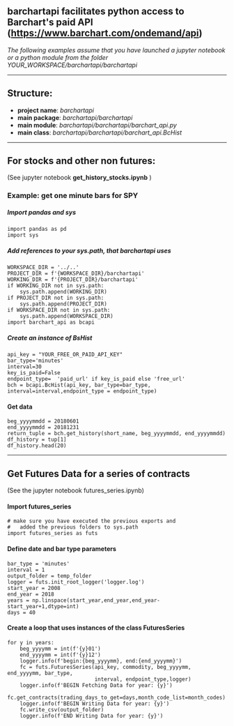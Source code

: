 ## barchartapi facilitates python access to Barchart's paid API (https://www.barchart.com/ondemand/api)
*The following examples  assume that you have launched a jupyter notebook or a python module from the folder YOUR_WORKSPACE/barchartapi/barchartapi*

___
## Structure:
* **project name**: *barchartapi*
* **main package**: *barchartapi/barchartapi*
* **main module**: *barchartapi/barchartapi/barchart_api.py*
* **main class**: *barchartapi/barchartapi/barchart_api.BcHist*


___ 
## For stocks and other non futures:  
(See jupyter notebook **get_history_stocks.ipynb** )

### Example: get one minute bars for SPY  

##### Import pandas and sys  
```
import pandas as pd
import sys
```

##### Add references to your sys.path, that barchartapi uses
```
WORKSPACE_DIR = '../..' 
PROJECT_DIR = f'{WORKSPACE_DIR}/barchartapi' 
WORKING_DIR = f'{PROJECT_DIR}/barchartapi' 
if WORKING_DIR not in sys.path:
    sys.path.append(WORKING_DIR)
if PROJECT_DIR not in sys.path:
    sys.path.append(PROJECT_DIR)
if WORKSPACE_DIR not in sys.path:
    sys.path.append(WORKSPACE_DIR)
import barchart_api as bcapi
```

##### Create an instance of BsHist
```
api_key = "YOUR_FREE_OR_PAID_API_KEY"
bar_type='minutes'
interval=30
key_is_paid=False
endpoint_type=  'paid_url' if key_is_paid else 'free_url'
bch = bcapi.BcHist(api_key, bar_type=bar_type, interval=interval,endpoint_type = endpoint_type)
```

#### Get data
```
beg_yyyymmdd = 20180601
end_yyyymmdd = 20181231
return_tuple = bch.get_history(short_name, beg_yyyymmdd, end_yyyymmdd)
df_history = tup[1]
df_history.head(20)
```

___
## Get Futures Data for a series of contracts
(See the jupyter notebook futures_series.ipynb)

#### Import futures_series
```
# make sure you have executed the previous exports and 
#   added the previous folders to sys.path
import futures_series as futs
```

#### Define date and bar type parameters
```
bar_type = 'minutes'
interval = 1
output_folder = temp_folder
logger = futs.init_root_logger('logger.log')
start_year = 2008
end_year = 2018
years = np.linspace(start_year,end_year,end_year-start_year+1,dtype=int)
days = 40
```

#### Create a loop that uses instances of the class FuturesSeries
```
for y in years:
    beg_yyyymm = int(f'{y}01')
    end_yyyymm = int(f'{y}12')
    logger.info(f'begin:{beg_yyyymm}, end:{end_yyyymm}')
    fc = futs.FuturesSeries(api_key, commodity, beg_yyyymm, end_yyyymm, bar_type, 
                            interval, endpoint_type,logger)
    logger.info(f'BEGIN Fetching Data for year: {y}')
    fc.get_contracts(trading_days_to_get=days,month_code_list=month_codes)
    logger.info(f'BEGIN Writing Data for year: {y}')
    fc.write_csv(output_folder)
    logger.info(f'END Writing Data for year: {y}')
```


